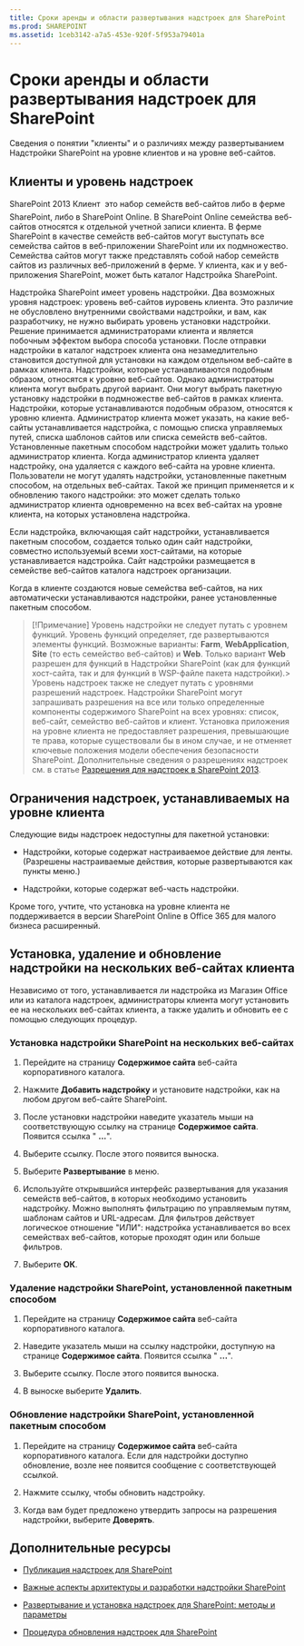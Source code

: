 ```yaml
---
title: Сроки аренды и области развертывания надстроек для SharePoint
ms.prod: SHAREPOINT
ms.assetid: 1ceb3142-a7a5-453e-920f-5f953a79401a
---
```



# Сроки аренды и области развертывания надстроек для SharePoint
 Сведения о понятии "клиенты" и о различиях между развертыванием Надстройки SharePoint на уровне клиентов и на уровне веб-сайтов.
## Клиенты и уровень надстроек
<a name="AppScope"> </a>

SharePoint 2013 Клиент  это набор семейств веб-сайтов либо в ферме SharePoint, либо в SharePoint Online. В SharePoint Online семейства веб-сайтов относятся к отдельной учетной записи клиента. В ферме SharePoint в качестве семейств веб-сайтов могут выступать все семейства сайтов в веб-приложении SharePoint или их подмножество. Семейства сайтов могут также представлять собой набор семейств сайтов из различных веб-приложений в ферме. У клиента, как и у веб-приложения SharePoint, может быть каталог Надстройка SharePoint.
  
    
    
Надстройка SharePoint имеет уровень надстройки. Два возможных уровня надстроек: уровень веб-сайтов иуровень клиента. Это различие не обусловлено внутренними свойствами надстройки, и вам, как разработчику, не нужно выбирать уровень установки надстройки. Решение принимается администраторами клиента и является побочным эффектом выбора способа установки. После отправки надстройки в каталог надстроек клиента она незамедлительно становится доступной для установки на каждом отдельном веб-сайте в рамках клиента. Надстройки, которые устанавливаются подобным образом, относятся к уровню веб-сайтов. Однако администраторы клиента могут выбрать другой вариант. Они могут выбрать пакетную установку надстройки в подмножестве веб-сайтов в рамках клиента. Надстройки, которые устанавливаются подобным образом, относятся к уровню клиента. Администратор клиента может указать, на какие веб-сайты устанавливается надстройка, с помощью списка управляемых путей, списка шаблонов сайтов или списка семейств веб-сайтов. Установленные пакетным способом надстройки может удалить только администратор клиента. Когда администратор клиента удаляет надстройку, она удаляется с каждого веб-сайта на уровне клиента. Пользователи не могут удалять надстройки, установленные пакетным способом, на отдельных веб-сайтах. Такой же принцип применяется и к обновлению такого надстройки: это может сделать только администратор клиента одновременно на всех веб-сайтах на уровне клиента, на которых установлена надстройка.
  
    
    
Если надстройка, включающая сайт надстройки, устанавливается пакетным способом, создается только один сайт надстройки, совместно используемый всеми хост-сайтами, на которые устанавливается надстройка. Сайт надстройки размещается в семействе веб-сайтов каталога надстроек организации.
  
    
    
Когда в клиенте создаются новые семейства веб-сайтов, на них автоматически устанавливаются надстройки, ранее установленные пакетным способом.
  
    
    

> [!Примечание]
> Уровень надстройки не следует путать с уровнем функций. Уровень функций определяет, где развертываются элементы функций. Возможные варианты: **Farm**, **WebApplication**, **Site** (то есть семейство веб-сайтов) и **Web**. Только вариант **Web** разрешен для функций в Надстройки SharePoint (как для функций хост-сайта, так и для функций в WSP-файле пакета надстройки).> Уровень надстроек также не следует путать с уровнями разрешений надстроек. Надстройки SharePoint могут запрашивать разрешения на все или только определенные компоненты содержимого SharePoint на всех уровнях: список, веб-сайт, семейство веб-сайтов и клиент. Установка приложения на уровне клиента не предоставляет разрешения, превышающие те права, которые существовали бы в ином случае, и не отменяет ключевые положения модели обеспечения безопасности SharePoint. Дополнительные сведения о разрешениях надстроек см. в статье  [Разрешения для надстроек в SharePoint 2013](add-in-permissions-in-sharepoint-2013.md). 
  
    
    


## Ограничения надстроек, устанавливаемых на уровне клиента
<a name="Tenant"> </a>

Следующие виды надстроек недоступны для пакетной установки:
  
    
    

- Надстройки, которые содержат настраиваемое действие для ленты. (Разрешены настраиваемые действия, которые развертываются как пункты меню.)
    
  
- Надстройки, которые содержат веб-часть надстройки. 
    
  
Кроме того, учтите, что установка на уровне клиента не поддерживается в версии SharePoint Online в Office 365 для малого бизнеса расширенный.
  
    
    

## Установка, удаление и обновление надстройки на нескольких веб-сайтах клиента
<a name="Web"> </a>

Независимо от того, устанавливается ли надстройка из Магазин Office или из каталога надстроек, администраторы клиента могут установить ее на нескольких веб-сайтах клиента, а также удалить и обновить ее с помощью следующих процедур.
  
    
    

### Установка надстройки SharePoint на нескольких веб-сайтах


1. Перейдите на страницу **Содержимое сайта** веб-сайта корпоративного каталога.
    
  
2. Нажмите **Добавить надстройку** и установите надстройки, как на любом другом веб-сайте SharePoint.
    
  
3. После установки надстройки наведите указатель мыши на соответствующую ссылку на странице **Содержимое сайта**. Появится ссылка " **...**".
    
  
4. Выберите ссылку. После этого появится выноска.
    
  
5. Выберите **Развертывание** в меню.
    
  
6. Используйте открывшийся интерфейс развертывания для указания семейств веб-сайтов, в которых необходимо установить надстройку. Можно выполнять фильтрацию по управляемым путям, шаблонам сайтов и URL-адресам. Для фильтров действует логическое отношение "ИЛИ": надстройка устанавливается во всех семействах веб-сайтов, которые проходят один или больше фильтров.
    
  
7. Выберите **ОК**.
    
  

### Удаление надстройки SharePoint, установленной пакетным способом


1. Перейдите на страницу **Содержимое сайта** веб-сайта корпоративного каталога.
    
  
2. Наведите указатель мыши на ссылку надстройки, доступную на странице **Содержимое сайта**. Появится ссылка " **...**".
    
  
3. Выберите ссылку. После этого появится выноска.
    
  
4. В выноске выберите **Удалить**.
    
  

### Обновление надстройки SharePoint, установленной пакетным способом


1. Перейдите на страницу **Содержимое сайта** веб-сайта корпоративного каталога. Если для надстройки доступно обновление, возле нее появится сообщение с соответствующей ссылкой.
    
  
2. Нажмите ссылку, чтобы обновить надстройку.
    
  
3. Когда вам будет предложено утвердить запросы на разрешения надстройки, выберите **Доверять**.
    
  

## Дополнительные ресурсы
<a name="SP15tenancies_addlresources"> </a>


-  [Публикация надстроек для SharePoint](publish-sharepoint-add-ins.md)
    
  
-  [Важные аспекты архитектуры и разработки надстройки SharePoint](important-aspects-of-the-sharepoint-add-in-architecture-and-development-landscap.md)
    
  
-  [Развертывание и установка надстроек для SharePoint: методы и параметры](deploying-and-installing-sharepoint-add-ins-methods-and-options.md)
    
  
-  [Процедура обновления надстроек для SharePoint](sharepoint-add-ins-update-process.md)
    
  

